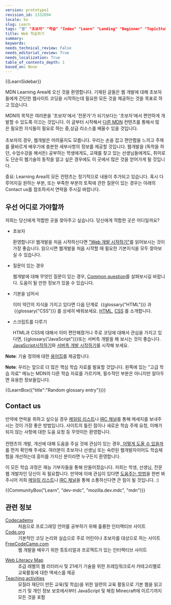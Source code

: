 ```yaml
---
version: prototype1
revision_id: 1332694
locale: ko
slug: Learn
tags: "웹" "초보자" "학습" "Index" "Learn" "Landing" "Beginner" "TopicStub" "NeedsTranslation"
title: Web 학습하기
summary: 
keywords: 
needs_technical_review: False
needs_editorial_review: True
needs_localization: True
table_of_contents_depth: 1
based_on: None
---
```

<div>{{LearnSidebar}}</div>

<div>
<p class="summary">MDN Learning Area에 오신 것을 환영합니다. 기재된 글들은 웹 개발에 대해 초보자들에게 간단한 웹사이트 코딩을 시작하는데 필요한 모든 것을 제공하는 것을 목표로 하고 있습니다.</p>
</div>

<p>MDN의 목적은 여러분을 '초보자'에서 '전문가'가 되기보다는 '초보자'에서 편안하게 개발할 수 있도록 이끄는 것입니다. 이 글부터 시작해서 <a href="https://developer.mozilla.org/ko/">다른 MDN</a>&nbsp;컨텐츠를 통해서 많은&nbsp;필요한 지식들이 필요로 하는 중,상급 리소스를 배울수 있을 것입니다.<br />
 <br />
 초보자의 경우, 웹개발은 어려울지도 모릅니다. 우리는 손을 잡고 편안함을 느끼고 주제를 올바르게 배우기에 충분한 세부사항의 정보를 제공할 것입니다. 웹개발을 (독학을 하던, 수업수강을 해서든) 공부하는 학생에게도, 교재를 찾고 있는 선생님들에게도, 취미로도 단순히 웹기술의 동작을 알고 싶은 경우에도 이 곳에서 많은 것을 얻어가게 될 것입니다.</p>

<div class="warning">
<p>중요: Learning Area의 모든 컨텐츠는 정기적으로 내용이 추가되고 있습니다. 혹시 다루어지길 원하는 부분, 또는 부족한 부분의 토픽에 관한 질문이 있는 경우는 아래의 <a id="Contact us" name="Contact us">Contact us</a>를 참조하셔서 연락을 주시길 바랍니다.</p>
</div>

<h2 id="우선_어디로_가야할까">우선 어디로 가야할까</h2>

<p>저희는 당신에게 적합한&nbsp;곳을 찾아주고 싶습니다. 당신에게 적합한 곳은 어디일까요?</p>

<ul class="card-grid">
 <li><span>초보자</span>

  <p>환영합니다! 웹개발을 처음 시작하신다면&nbsp;<a href="/ko/docs/Learn/Getting_started_with_the_web" style="background-color: rgba(234, 239, 242, 0.498039);">"Web 개발 시작하기"</a>를 읽어보시는 것이 가장 좋습니다. 읽으시면 웹개발을 처음 시작할 때 필요한 기본지식을 모두 찾아보실 수 있습니다.</p>
 </li>
 <li><span>질문이 있는 경우</span>
  <p>웹개발에 대해 무엇인 질문이 있는 경우, <a href="/ko/docs/Learn/Common_questions">Common question</a>를 살펴보시길 바랍니다. 도움이 될 만한 정보가 있을 수 있습니다.</p>
 </li>
 <li><span>기본을 넘어서</span>
  <p>이미 약간의 지식을 가지고 있다면 다음 단계로 &nbsp;{{glossary("HTML")}} 과 &nbsp;{{glossary("CSS")}} 를 상세히 배워보세요.&nbsp;<a href="/ko/docs/Learn/HTML/Introduction_to_HTML">HTML</a>, <a href="/ko/docs/Learn/CSS/Introduction_to_CSS">CSS</a>&nbsp;를 소개합니다.</p>
 </li>
 <li><span>스크립트를 다루기</span>
  <p><span>HTML과 CSS에 대해서 이미 편안해졌거나 주로 코딩에 대해서 관심을 가지고 있다면, </span>{{glossary("JavaScript")}}또는 서버측 개발을 해 보시는 것이 좋습니다. <a href="/ko/docs/Learn/JavaScript/First_steps">JavaScript시작하기</a>와 <a href="/ko/docs/Learn/Server-side/First_steps">서버측 개발 시작하기</a>를 시작해 보세요.</p>
 </li>
</ul>

<div class="note">
<p><strong>Note</strong>: 기술 정의에 대한&nbsp;<a href="/ko/docs/Glossary">용어집</a>를 제공합니다.&nbsp;</p>
</div>

<div class="note">
<p><strong>Note</strong>: 우리는 앞으로 더 많은 핵심 학습 자료를 발표할 것입니다. 왼쪽에 있는 "고급 학습 자료" 메뉴는 MDN의 다른 학습 자료를 가르키며, 필수적인 부분은 아니지만 알아두면 유용한 정보들입니다.</p>
</div>

<p>{{LearnBox({"title":"Random glossary entry"})}}</p>

<h2 id="연락처_2"><a name="Contact_us">Contact us</a></h2>

<p>만약에 연락을 취하고 싶으실 경우 <a href="/ko/docs/MDN/Community/Conversations#Asynchronous_discussions">메일링 리스트</a>나 <a href="/ko/docs/MDN/Community/Conversations#Chat_in_IRC">IRC 채널</a>를 통해 메세지를 보내주시는 것이 가장 좋은 방법입니다. 사이트의 틀린 점이나 새로운 학습 주제 요청, 이해가 되지 않는 사항에 대한 도움 요청 등 무엇이든 환영합니다.<br />
 <br />
 컨텐츠의 개발, 개선에 대해 도움을 주실 것에 관심이 있는 경우<a href="/ko/Learn/How_to_contribute">, 어떻게 도울 수 있을까</a>를 먼저 확인해 주세요. 여러분이 초보자나 선생님 또는 숙련된 웹개발자이어도 학습체험을 개선하는데 흥미를 가지신 분이라면 누구든지 환영합니다.</p>

<p>이 모든 학습 과정은 재능 기부자들을 통해 만들어졌습니다. 저희는 학생, 선생님, 전문 웹 개발자인 당신이 꼭 필요합니다. 만약에 이에 관심이 있다면 <a href="./Learn/How_to_contribute">도움주는 방법</a>을 한번 봐주시어 저희 <a href="./docs/MDN/Community#Join_our_mailing_lists">메일링 리스트</a>나 <a href="./docs/MDN/Community#Get_into_IRC">IRC 채널</a>을 통해 소통하신다면 큰 힘이 될 것입니다.&nbsp;:)</p>

<p>{{CommunityBox("Learn", "dev-mdc", "mozilla.dev.mdc", "mdn")}}</p>

<h2 id="관련_정보">관련 정보</h2>

<dl>
 <dt><a href="https://www.codecademy.com/">Codecademy</a></dt>
 <dd>처음으로 프로그래밍 언어를 공부하기 위해 훌륭한 인터랙티브 사이트</dd>
 <dt><a href="https://code.org/">Code.org</a></dt>
 <dd>기본적인 코딩 논리와 실습으로 주로 어린이나 초보자를 대상으로 하는 사이트</dd>
 <dt><a href="https://www.freecodecamp.com/">FreeCodeCamp.com</a></dt>
 <dd>웹 개발을 배우기 위한 튜토리얼과 프로젝트가 있는 인터랙티브 사이트</dd>
</dl>

<dl>
 <dt><a href="https://learning.mozilla.org/web-literacy/">Web Literacy Map</a></dt>
 <dd>초급 레벨의 웹 리터러시 및 21세기 기술을 위한 프레임워크로서 카테고리별로 교육활동에 대한 액세스를 제공</dd>
 <dt><a href="https://learning.mozilla.org/activities">Teaching activities</a></dt>
 <dd>모질라 재단이 만든 교육(및 학습)을 위한 일련의 교육 활동으로 기본 웹을 읽고 쓰기 및 개인 정보 보호에서부터 JavaScript 및 해킹 Minecraft에 이르기까지 모든 것을 포함</dd>
</dl>

